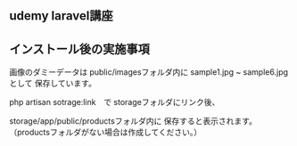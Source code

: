 ## udemy laravel講座

## インストール後の実施事項

画像のダミーデータは
public/imagesフォルダ内に
sample1.jpg ~ sample6.jpg　として
保存しています。

php artisan sotrage:link　で
storageフォルダにリンク後、

storage/app/public/productsフォルダ内に
保存すると表示されます。
（productsフォルダがない場合は作成してください。）
